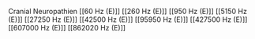 Cranial Neuropathien
[[60 Hz (E)]]
[[260 Hz (E)]]
[[950 Hz (E)]]
[[5150 Hz (E)]]
[[27250 Hz (E)]]
[[42500 Hz (E)]]
[[95950 Hz (E)]]
[[427500 Hz (E)]]
[[607000 Hz (E)]]
[[862020 Hz (E)]]
